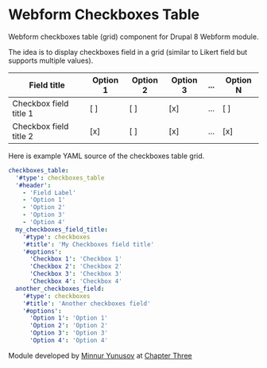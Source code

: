 # Webform Checkboxes Table

Webform checkboxes table (grid) component for Drupal 8 Webform module.

The idea is to display checkboxes field in a grid (similar to Likert field but supports multiple values).

| Field title  | Option 1 | Option 2 | Option 3 | ... | Option N |
| ------------- | ------------- | ------------- | ------------- | ------------- | ------------- |
| Checkbox field title 1  | [ ]  | [ ]  | [x]  | ... | [ ]  |
| Checkbox field title 2  | [x]  | [ ]  | [x]  | ...  | [x]  |

Here is example YAML source of the checkboxes table grid.

```YAML
checkboxes_table:
  '#type': checkboxes_table
  '#header':
    - 'Field Label'
    - 'Option 1'
    - 'Option 2'
    - 'Option 3'
    - 'Option 4'
  my_checkboxes_field_title:
    '#type': checkboxes
    '#title': 'My Checkboxes field title'
    '#options':
      'Checkbox 1': 'Checkbox 1'
      'Checkbox 2': 'Checkbox 2'
      'Checkbox 3': 'Checkbox 3'
      'Checkbox 4': 'Checkbox 4'
  another_checkboxes_field:
    '#type': checkboxes
    '#title': 'Another checkboxes field'
    '#options':
      'Option 1': 'Option 1'
      'Option 2': 'Option 2'
      'Option 3': 'Option 3'
      'Option 4': 'Option 4'
```

Module developed by [Minnur Yunusov](https://www.minnur.com) at [Chapter Three](https://www.chapterthree.com)

